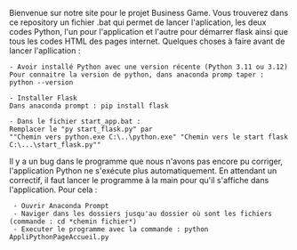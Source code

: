 Bienvenue sur notre site pour le projet Business Game.
Vous trouverez dans ce repository un fichier .bat qui permet de lancer l'aplication, les deux codes Python, l'un pour l'application et l'autre pour démarrer flask ainsi que tous les codes HTML des pages internet. 
Quelques choses à faire avant de lancer l'apllication :

    - Avoir installé Python avec une version récente (Python 3.11 ou 3.12) 
    Pour connaitre la version de python, dans anaconda promp taper : python --version

    - Installer Flask
    Dans anaconda prompt : pip install flask

    - Dans le fichier start_app.bat :
    Remplacer le "py start_flask.py" par 
    ""Chemin vers python.exe C:\..\python.exe" "Chemin vers le start flask C:\...\start_flask.py""
    


Il y a un bug dans le programme que nous n'avons pas encore pu corriger, l'application Python ne s'exécute plus automatiquement. En attendant un correctif, il faut lancer le programme à la main pour qu'il s'affiche dans l'application. Pour cela : 

     - Ouvrir Anaconda Prompt
     - Naviger dans les dossiers jusqu'au dossier où sont les fichiers (commande : cd *chemin fichier*)
     - Executer le programme avec la commande : python AppliPythonPageAccueil.py
     
